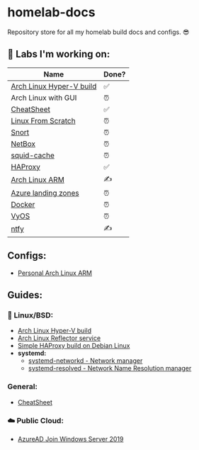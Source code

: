 # homelab-docs

Repository store for all my homelab build docs and configs. 😎

## 💪 Labs I'm working on: 

| Name | Done? |
| --- | --- |
| [Arch Linux Hyper-V build](guides/Arch-Linux-VM/Building-Arch-Linux-on-Hyper-V.md) | ✅
| Arch Linux with GUI | ⏰
| [CheatSheet](guides/CheatSheet.md) | ✅
| [Linux From Scratch](https://www.linuxfromscratch.org/lfs/) | ⏰
| [Snort](https://www.snort.org/)| ⏰
| [NetBox](https://netbox.readthedocs.io/en/stable/) | ⏰
| [squid-cache](http://www.squid-cache.org/) | ⏰
| [HAProxy](http://www.haproxy.org/) | ✅
| [Arch Linux ARM](https://archlinuxarm.org/) | ✍️
| [Azure landing zones](https://docs.microsoft.com/en-us/azure/cloud-adoption-framework/ready/landing-zone/) | ⏰
| [Docker](https://docs.docker.com/) | ⏰
| [VyOS](https://docs.vyos.io/en/latest/) | ⏰
| [ntfy](https://docs.ntfy.sh/) | ✍️

## Configs:

* [Personal Arch Linux ARM](configs/pi/Arch-Pi.md)

## Guides:

### 🐧 Linux/BSD:

* [Arch Linux Hyper-V build](guides/Arch-Linux-VM/Building-Arch-Linux-on-Hyper-V.md)
* [Arch Linux Reflector service](guides/Arch-Linux-Reflector-Service.md)
* [Simple HAProxy build on Debian Linux](guides/haproxy-deb.md)
* **systemd:**
    * [systemd-networkd - Network manager](guides/Linux/guides/systemd-networkd.md)
    * [systemd-resolved - Network Name Resolution manager](guides/Linux/guides/systemd-resolved.md)

### General:

* [CheatSheet](guides/CheatSheet.md)

### ☁️ Public Cloud:

* [AzureAD Join Windows Server 2019](guides/AzureAD-Join-Windows-Server-2019.md)